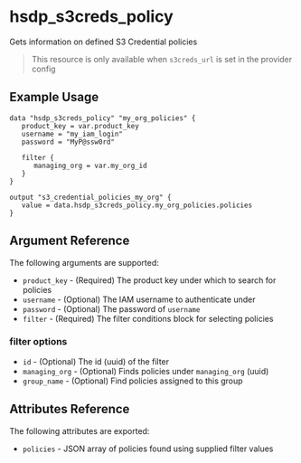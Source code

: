 # hsdp_s3creds_policy

Gets information on defined S3 Credential policies

> This resource is only available when `s3creds_url` is set in the provider config

## Example Usage

```hcl
data "hsdp_s3creds_policy" "my_org_policies" {
   product_key = var.product_key
   username = "my_iam_login"
   password = "MyP@ssw0rd"

   filter {
      managing_org = var.my_org_id
   }
}
```

```hcl
output "s3_credential_policies_my_org" {
   value = data.hsdp_s3creds_policy.my_org_policies.policies
}
```
## Argument Reference

The following arguments are supported:
* `product_key` - (Required) The product key under which to search for policies 
* `username` - (Optional) The IAM username to authenticate under 
* `password` - (Optional) The password of `username`
* `filter` - (Required) The filter conditions block for selecting policies

### filter options
* `id` - (Optional) The id (uuid) of the filter 
* `managing_org` - (Optional) Finds policies under `managing_org` (uuid)
* `group_name` - (Optional) Find policies assigned to this group

## Attributes Reference

The following attributes are exported:

* `policies` - JSON array of policies found using supplied filter values
